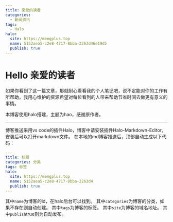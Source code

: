 ```yaml
---
title: 亲爱的读者
categories:
  - 新闻资讯
tags:
  - Halo
halo:
  site: https://mengplus.top
  name: 5152aea5-c2e8-4717-8bba-2263d46e19d5
  publish: true
---
```

# Hello 亲爱的读者

如果你看到了这一篇文章，那就耐心看看我的个人笔记吧，说不定能对你的工作有所帮助，我用心维护的资源希望对每位看到的人带来帮助节省时间去做更有意义的事情。

本博客使用halo搭建，主题为hao，感谢原作者。

---

博客推送采用vs code的插件Halo，博客中请安装插件Halo-Markdown-Editor，安装后可以打开markdown文件。
在本地的md博客推送后，顶部自动生成以下代码：
```yaml
---
title: 标题
categories: 分类
tags: 标签
halo:
  site: https://mengplus.top
  name: 5152aea5-c2e8-4717-8bba-2263d4
  publish: true
---
  ```

  其中`name`为博客的id，在halo后台可以找到。
  其中`categories`为博客的分类，如果不存在则自动创建。
  其中`tags`为博客的标签。
  其中`site`为博客的域名地址。
  其中`publish`true则为自动发布。

